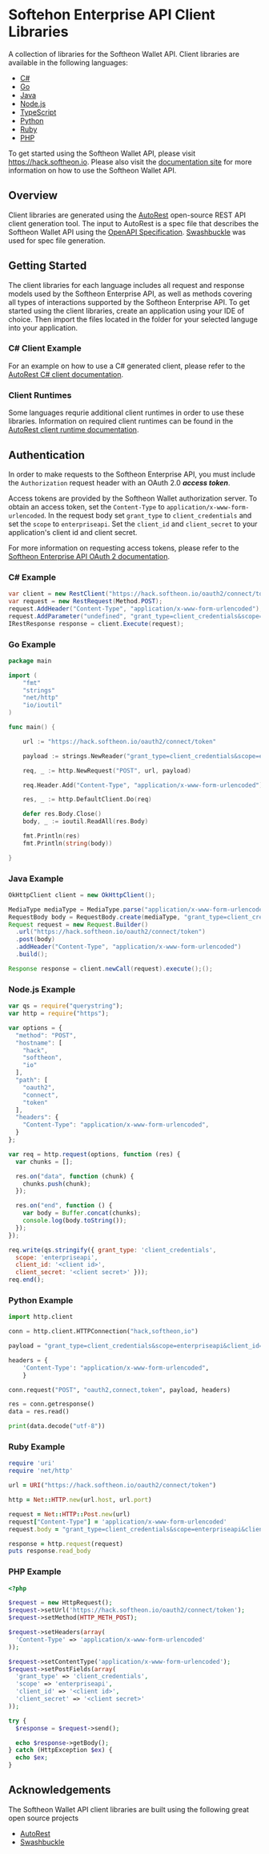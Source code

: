 # Softehon Enterprise API Client Libraries
A collection of libraries for the Softheon Wallet API.  Client libraries are available in the following languages:
* [C#](https://github.com/Softheon/EnterpriseAPIClients/tree/master/CSharp)
* [Go](https://github.com/Softheon/EnterpriseAPIClients/tree/master/Go)
* [Java](https://github.com/Softheon/EnterpriseAPIClients/tree/master/Java)
* [Node.js](https://github.com/Softheon/EnterpriseAPIClients/tree/master/NodeJS)
* [TypeScript](https://github.com/Softheon/EnterpriseAPIClients/tree/master/TypeScript)
* [Python](https://github.com/Softheon/EnterpriseAPIClients/tree/master/Python/softheon)
* [Ruby](https://github.com/Softheon/EnterpriseAPIClients/tree/master/Ruby/generated)
* [PHP](https://github.com/Softheon/EnterpriseAPIClients/tree/master/PHP/Softheon/Enterprise/Api/Client)

To get started using the Softheon Wallet API, please visit https://hack.softheon.io.
Please also visit the [documentation site](https://hack.softheon.io/documentation/enterprise) for more information on how to use the
Softheon Wallet API.

## Overview
Client libraries are generated using the [AutoRest](https://github.com/Azure/autorest) open-source REST API client generation tool.  The
input to AutoRest is a spec file that describes the Softheon Wallet API using the [OpenAPI Specification](https://github.com/OAI/OpenAPI-Specification).
[Swashbuckle](https://github.com/domaindrivendev/Swashbuckle.AspNetCore) was used for spec file generation.

## Getting Started
The client libraries for each language includes all request and response models used by the Softheon Enterprise API, as well as methods covering all types
of interactions supported by the Softheon Enterprise API.  To get started using the client libraries, create an application using your IDE of choice. Then import the files located in the folder for your selected languge into your application.

### C# Client Example
For an example on how to use a C# generated client, please refer to the [AutoRest C# client documentation](https://github.com/Azure/autorest/tree/master/docs/client).

### Client Runtimes
Some languages requrie additional client runtimes in order to use these libraries. Information on required client runtimes can be found in the 
[AutoRest client runtime documentation](https://github.com/Azure/autorest/blob/master/docs/developer/architecture/Autorest-and-Clientruntimes.md).

## Authentication
In order to make requests to the Softheon Enterprise API, you must include the `Authorization` request
 header with an OAuth 2.0 ***access token***.

Access tokens are provided by the Softheon Wallet authorization server.  To obtain an access
token, set the `Content-Type` to `application/x-www-form-urlencoded`.  In the request body set `grant_type` to `client_credentials` and
set the `scope` to `enterpriseapi`.  Set the `client_id` and `client_secret` to your application's client id and client secret.

For more information on requesting access tokens, please refer to the [Softheon Enterprise API OAuth 2 documentation](https://hack.softheon.io/documentation/enterprise/topics/oauth2/).

### C# Example
```csharp
var client = new RestClient("https://hack.softheon.io/oauth2/connect/token");
var request = new RestRequest(Method.POST);
request.AddHeader("Content-Type", "application/x-www-form-urlencoded");
request.AddParameter("undefined", "grant_type=client_credentials&scope=enterpriseapi&client_id=<client id>&client_secret=<client secret>", ParameterType.RequestBody);
IRestResponse response = client.Execute(request);
```
### Go Example
```go
package main

import (
	"fmt"
	"strings"
	"net/http"
	"io/ioutil"
)

func main() {

	url := "https://hack.softheon.io/oauth2/connect/token"

	payload := strings.NewReader("grant_type=client_credentials&scope=enterpriseapi&client_id=client_id=<client id>&client_secret=<client secret>")

	req, _ := http.NewRequest("POST", url, payload)

	req.Header.Add("Content-Type", "application/x-www-form-urlencoded")

	res, _ := http.DefaultClient.Do(req)

	defer res.Body.Close()
	body, _ := ioutil.ReadAll(res.Body)

	fmt.Println(res)
	fmt.Println(string(body))

}
```

### Java Example
```java
OkHttpClient client = new OkHttpClient();

MediaType mediaType = MediaType.parse("application/x-www-form-urlencoded");
RequestBody body = RequestBody.create(mediaType, "grant_type=client_credentials&scope=enterpriseapi&client_id=<client id>&client_secret=<client secret>");
Request request = new Request.Builder()
  .url("https://hack.softheon.io/oauth2/connect/token")
  .post(body)
  .addHeader("Content-Type", "application/x-www-form-urlencoded")
  .build();

Response response = client.newCall(request).execute();();
```

### Node.js Example
```javascript
var qs = require("querystring");
var http = require("https");

var options = {
  "method": "POST",
  "hostname": [
    "hack",
    "softheon",
    "io"
  ],
  "path": [
    "oauth2",
    "connect",
    "token"
  ],
  "headers": {
    "Content-Type": "application/x-www-form-urlencoded",
  }
};

var req = http.request(options, function (res) {
  var chunks = [];

  res.on("data", function (chunk) {
    chunks.push(chunk);
  });

  res.on("end", function () {
    var body = Buffer.concat(chunks);
    console.log(body.toString());
  });
});

req.write(qs.stringify({ grant_type: 'client_credentials',
  scope: 'enterpriseapi',
  client_id: '<client id>',
  client_secret: '<client secret>' }));
req.end();
```

### Python Example
```python
import http.client

conn = http.client.HTTPConnection("hack,softheon,io")

payload = "grant_type=client_credentials&scope=enterpriseapi&client_id=<client id>&client_secret=<client secret>"

headers = {
    'Content-Type': "application/x-www-form-urlencoded",
    }

conn.request("POST", "oauth2,connect,token", payload, headers)

res = conn.getresponse()
data = res.read()

print(data.decode("utf-8"))
```

### Ruby Example
```ruby
require 'uri'
require 'net/http'

url = URI("https://hack.softheon.io/oauth2/connect/token")

http = Net::HTTP.new(url.host, url.port)

request = Net::HTTP::Post.new(url)
request["Content-Type"] = 'application/x-www-form-urlencoded'
request.body = "grant_type=client_credentials&scope=enterpriseapi&client_id=<client id>&client_secret=<client secret>"

response = http.request(request)
puts response.read_body
```

### PHP Example
```php
<?php

$request = new HttpRequest();
$request->setUrl('https://hack.softheon.io/oauth2/connect/token');
$request->setMethod(HTTP_METH_POST);

$request->setHeaders(array(
  'Content-Type' => 'application/x-www-form-urlencoded'
));

$request->setContentType('application/x-www-form-urlencoded');
$request->setPostFields(array(
  'grant_type' => 'client_credentials',
  'scope' => 'enterpriseapi',
  'client_id' => '<client id>',
  'client_secret' => '<client secret>'
));

try {
  $response = $request->send();

  echo $response->getBody();
} catch (HttpException $ex) {
  echo $ex;
}
```
## Acknowledgements
The Softheon Wallet API client libraries are built using the following great open source projects
* [AutoRest](https://github.com/Azure/autorest)
* [Swashbuckle](https://github.com/domaindrivendev/Swashbuckle.AspNetCore)
